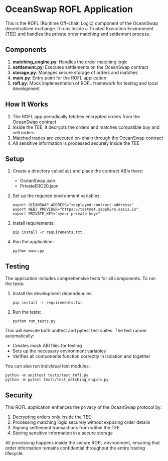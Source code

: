 # OceanSwap ROFL Application

This is the ROFL (Runtime Off-chain Logic) component of the OceanSwap decentralized exchange. It runs inside a Trusted Execution Environment (TEE) and handles the private order matching and settlement process.

## Components

1. **matching_engine.py**: Handles the order matching logic
2. **settlement.py**: Executes settlements on the OceanSwap contract
3. **storage.py**: Manages secure storage of orders and matches
4. **main.py**: Entry point for the ROFL application
5. **rofl.py**: Mock implementation of ROFL framework for testing and local development

## How It Works

1. The ROFL app periodically fetches encrypted orders from the OceanSwap contract
2. Inside the TEE, it decrypts the orders and matches compatible buy and sell orders
3. Matched trades are executed on-chain through the OceanSwap contract
4. All sensitive information is processed securely inside the TEE

## Setup

1. Create a directory called `abi` and place the contract ABIs there:
   - OceanSwap.json
   - PrivateERC20.json

2. Set up the required environment variables:
   ```
   export OCEANSWAP_ADDRESS="<deployed-contract-address>"
   export WEB3_PROVIDER="https://testnet.sapphire.oasis.io"
   export PRIVATE_KEY="<your-private-key>"
   ```

3. Install requirements:
   ```
   pip install -r requirements.txt
   ```

4. Run the application:
   ```
   python main.py
   ```

## Testing

The application includes comprehensive tests for all components. To run the tests:

1. Install the development dependencies:
   ```
   pip install -r requirements.txt
   ```

2. Run the tests:
   ```
   python run_tests.py
   ```

This will execute both unittest and pytest test suites. The test runner automatically:
- Creates mock ABI files for testing
- Sets up the necessary environment variables
- Verifies all components function correctly in isolation and together

You can also run individual test modules:
```
python -m unittest tests/test_rofl.py
python -m pytest tests/test_matching_engine.py
```

## Security

This ROFL application enhances the privacy of the OceanSwap protocol by:

1. Decrypting orders only inside the TEE
2. Processing matching logic securely without exposing order details
3. Signing settlement transactions from within the TEE
4. Storing sensitive information in a secure storage

All processing happens inside the secure ROFL environment, ensuring that order information remains confidential throughout the entire trading lifecycle.
